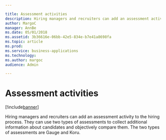 ```yaml
---

title: Assessment activities
description: Hiring managers and recruiters can add an assessment activity to the hiring process.
author: MargoC
manager: AnnBe
ms.date: 05/01/2018
ms.assetid: 3b36616e-06bb-42e5-834e-b7e41a8698fa
ms.topic: article
ms.prod: 
ms.service: business-applications
ms.technology: 
ms.author: margoc
audience: Admin

---
```

#  Assessment activities 




[!include[banner](../../../../includes/banner.md)]

Hiring managers and recruiters can add an assessment activity to the hiring
process. They can use two types of assessments to collect additional information
about candidates and objectively compare them. The two types of assessments are
Gauge and Koru.
